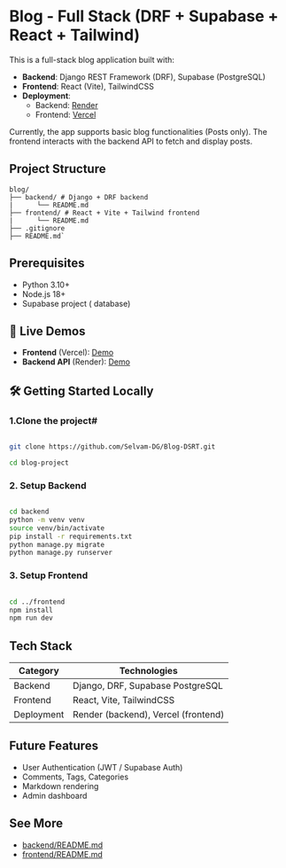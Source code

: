 # Blog - Full Stack (DRF + Supabase + React + Tailwind)

This is a full-stack blog application built with:

- **Backend**: Django REST Framework (DRF), Supabase (PostgreSQL)
- **Frontend**: React (Vite), TailwindCSS
- **Deployment**:
  -  Backend: [Render](https://render.com/)
  - Frontend: [Vercel](https://vercel.com/)

Currently, the app supports basic blog functionalities (Posts only). The frontend interacts with the backend API to fetch and display posts.

##  Project Structure
```
blog/
├── backend/ # Django + DRF backend
|      └── README.md
├── frontend/ # React + Vite + Tailwind frontend
|      └── README.md
├── .gitignore
├── README.md`

```

##  Prerequisites

- Python 3.10+
- Node.js 18+
- Supabase project ( database)


## 🚀 Live Demos

- **Frontend** (Vercel): [Demo](https://blog-drp.vercel.app/)
- **Backend API** (Render): [Demo](https://blog-drm.onrender.com/api/)

## 🛠️ Getting Started Locally


### 1.Clone the project#
```bash

git clone https://github.com/Selvam-DG/Blog-DSRT.git

cd blog-project
```




### 2. Setup Backend
```bash

cd backend
python -m venv venv
source venv/bin/activate
pip install -r requirements.txt
python manage.py migrate
python manage.py runserver

```

### 3. Setup Frontend
```bash

cd ../frontend
npm install
npm run dev

```

##  Tech Stack

| Category   | Technologies                          |
|------------|----------------------------------------|
| Backend    | Django, DRF, Supabase PostgreSQL       |
| Frontend   | React, Vite, TailwindCSS               |
| Deployment | Render (backend), Vercel (frontend)    |


## Future Features
- User Authentication (JWT / Supabase Auth)
- Comments, Tags, Categories
- Markdown rendering
- Admin dashboard

## See More
- [backend/README.md]()
- [frontend/README.md]()
